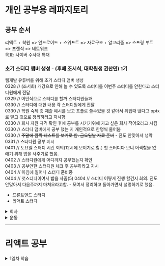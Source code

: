 # 개인 공부용 레파지토리

## 공부 순서
  리액트 + 학원 => 안드로이드 + 스위프트 => 자료구조 + 알고리즘 => 스프링 부트 => 포렌식 => 네트워크    
  목표: 사이버 수사대 특채  
    
### 초기 스터디 맴버 생성 - (후배 조서희, 대학원생 권찬민) 1기
  웹개발 유튜버를 위해 초기 스터디 맴버 생성  
  0328 // (조서희) 개강으로 인해 놀 수 있도록 스터디를 이번주 스터디를 안한다고 스터디원에게 전달  
  0329 // 어떤식으로 스터디를 할까 스터디원들과  
  0330 // 스터디에 대한 내용 각 스터디원에게 전달  
  0330 // 학원 숙제 깃 제출 예시를 보고 포폴로 쓸수있을 것 같아서 취업때 낸다고 pptx로 말고 깃으로 정리하라고 지시함  
  0330 // 회사 지원 자격 확인 후에 공부를 시키기위해 가고 싶은 회사 적어오라고 시킴    
  0330 // 스터디 맴버에게 공부 했는 지 개인적으로 한명씩 물어봄    
  0330 // ~~주말에 깜짝 테스트를 보기로 함. 금요일날 자료 준비~~ - 진도 안맞아서 생략 
  0331 // 스터디원 공부 지시  
  0401 // 토요일 스터디 시간 회의(12시에 모이기로 함.) 첫 스터디다 보니 어색함을 없애기 위해 밥을 사주기로 했음.  
  0402 // 스터디원에게 어디까지 공부했는지 확인  
  0403 // 공부안한 스터디원 체크 후 공부하라고 지시  
  0404 // 아침에 일어나 스터디 준비중    
  0404 // 첫스터디이여서 밥을 사줌(5)
  0404 // 스터디 어떻게 진행 할건지 회의. 진도 안맞아서 다음주까지 마쳐오라고함. - 모여서 정리하고 돌아가면서 설명하기로 했음.  

  - 프론트엔드 스터디 
  - 리액트 스터디 
  
  
<details>
  <summary>회사</summary>

  0329 // 회사 변경된 프론트 엔드에 대해 자바 적용 (백엔드) 월요일 까지 적용   
  0330 // 회사 파일에 대한 백업 진행   
  0330 // 회사 주간 보고 회의  
  0330 // 지도 태그 관련 SQL문 수정  
  0331 // 헤더 메뉴에 달력 관련 기능 추가 (마크업 + 백엔드)  
  0401 // 헤더 메뉴 클릭시 달력 드롭다운을 만든 후에 예약된 날짜가 있는 곳에 하이라이트 처리, 클릭시 예약된 정보 출력  
  0402 // 개발한 페이지에 대해서 모든 테스트 진행  
  0402 // 최초 진입 화면 프론트(완성) 기능연동해야됨    
  0402 // 헤더 메뉴에 달력 UI 수정 + 디자이너랑 같이 진행  
  0403 // 로그인 시 예약이 없으면 최초 진입 화면 프론트한 페이지가 열리도록 로직 처리    
  0404 // 달력 자바스크립트 에러나서 수정 해야됨  
</details>

<details>
  <summary>운동</summary>

  0328 // 코로나로 인해 문이 닫힘
</details>

---------------------------------------

# 리액트 공부

<details>
  <summary>1일차 학습</summary>


#### [리액트란?]
```
리액트는 페이스북에서 제공해주는 프론트엔드 라이브러리입니다. 
```

- 리액트는 컴포넌트 기반으로 되어있어서 컴포넌트에 데이터를 내려주면 개발자가 설계한대로 UI가 만들어져 사용자에게 보여집니다. 
- 작은 컴포넌트들은 다른 화면에서도 사용될 수 있는 재사용성을 가지고 있기 때문에 똑같은 코드를 반복적으로 입력할 필요가 없어서 
효율적입니다. 

```
리액트는 컴포넌트 기반으로 되어 있다.
```

```
리액트는 단방향 데이터 흐름이다.
```
- 리액트는 단방향으로 가기 때문에 밑에서 데이터를 올려줄 수는 없다. 그렇기 때문에 state를 이용하여 부모의 데이터를 바까줘야 합니다.

#### [PROPS와 STATE]
 
  - props
  
   ```
  - props는 부모 컴포넌트에게 자식 컴포넌트를 전달해 주는 데이터를 말합니다.
  - read only 무조건 읽기 전용 데이터 입니다.
  - 자식 컴포넌트에서 전달 받은 props는 변경이 불가는 하고 props를 전달해준 최상위 부모 컴포넌트만 props를 변경할 
  수 있습니다.
  ```
  
  - state
  
  ```
  - state는 동적인 데이터를 다룰 때 사용합니다.
  - 사용자와의 상호작용을 통해 데이터를 동적으로 변경을 해야할때 사용합니다.
  - state는 클래스형 컴포넌트에서만 접근이 가능하다. 하지만 각각의 state는 독립적이라 다른 컴포넌트에서 접근이 불가능합니다.
  - 자신보다 상위에 있는 state는 변경이 가능 하지만 변경해주는 함수를 props로 받는다면 state의 변경이 가능합니다.
  - props로 넘겨줄 때에 this의 binding을 신경써야 합니다.
  ```
  
#### [VIRTUAL DOM]
  ```
  Virtual DOM은 가상의 Document Object Model을 말한다.
  ```
  - HTML코드를 짜고 웹 브라우저에서 HTML 파일을 열게되면 HTML들이 DOM을 만들게 됩니다. 그리고 코드를 특정 한 부분이 변경되면 전체 DOM을 새롭게 만들게 되어 비 효율적입니다. 하지만 리액트에서는 이러한 단점이 해결됩니다.

  ```
  리액트는 가상의 DOM을 만들어서 진짜 DOM과 비교하여 변경 사항이 있을 경우 전체를 새롭게 만드는게 아니라
  변경된 부분만 진짜 DOM의 반영하는 방식으로 작업을 수행한다. 앱의 효율성과 속도가 높아진다.
  ```

#### [JSX]
  -JSX는 무엇인가.
  
    JSX는 공식적인 자바스크립트 문법이 아니고 바벨에서는 여러 문법을 지원 할 수 있도록 preset 및 plugin을 설정합니다.
    바벨을 통해 개발자들이 임의로 만든 문법, 혹은 자기 자바스크립트의 문법을 사용할 수 있습니다.

  - 장점
    - 보기 익숙하다.
    - 더욱 높은 활용도

  - 문법
    - 컴포넌트에 여러 요소가 있다면 반드시 부모 요소 하나로 감싸야합니다.
    - 부모를 반드시 필요로 하다면 fragment를 사용하면 됩니다.
    - Fragment 태그 생략이 가능합니다.
    
    ```
    import React, { Fragment } from 'react';            import React, { Fragment } from 'react';
    
    function App() {                                    function App() {
      return (                                            return (
        <Fragment>                                          <>
          <h1>리액트 안녕!</h1>                                <h1>리액트 안녕!</h1>
          <h2>잘 작동하니?</h2>                                <h2>잘 작동하니?</h2>         
        </Fragment>                                         </>
      );                                                  );
    }                                                   }
    ```
    
#### [삼항연산자]
  - 리액트에서는 JSX 내부에서  IF문을 사용 할 수 없습니다. 하지만 내용을 랜더링해야 할 때는 JSX 밖에서 IF문을 사용하여 사전에 값을 설정하거나
  {} 안에 조건부 연산자(삼항 연산자)를 사용 하면 됩니다.

  ```jsx
  import React from 'react';
  
  function App() {
    const name = '리액트';
    return (
      <div>
        {name === '리액트' ? (
          <h1>리액트입니다.</h1>
        ) : (
          <h2>리액트가 아닙니다.</h2>
        )}
      </div>
    );
  }
  ```

#### [조건문 true 일때 처리]
  && 를 사용하면 조건이 true 처리할 수 있습니다.

  ```jsx
  import React from 'react';
  
  function App() {
    const name = '뤼왝트';
    return <div>{name === '리액트' ? <h1>리액트입니다.</h1> : null} </div>
  }
  
  export default App;
  ```
  
  ```jsx
  import React from 'react';
  
  function App() {
    const name = '뤼왝트';
    return <div>{name === '리액트' && <h1>리액트입니다.</h1>} </div>;
  }
  
  export default App;
  ```
  
#### [조건문 null 이거나 undefined 일때 처리]
|| 를 사용하면 조건이 null이거나 undefined일때 처리할 수 있습니다.

  ```jsx
  import React from 'react';
  import './App.css';
  
  function App() {
    const name = undefined;
    return <div>{name || 리액트'} </div>;
  }
  
  export default App;
  ```
  
#### [리액트 인라인 스타일 적용]
리액트 요소 인라인 스타일 적용시 객체 형태로 적용 시켜야 합니다.

  ```jsx
  import React from 'react';
  import './App.css';
  
  function App() {
    const name = '리액트';
    const style = {
      // background-color는 backgroundColor와 같이 -가 사라지고 카멜 표기법으로 작성됩니다.
      backgroundColor: 'black',
      color: 'aqua',
      fontSize: '48px',   // font-size -> fontSize
      fontWeight: 'blod', // font-weight -> fontWeight
      padding: 16         // 단위를 생략하면 px로 지정됩니다.
    };
    return <div style={style}>{name}</div>;
  }
  
  export default App;
  ```
  
  </details>
